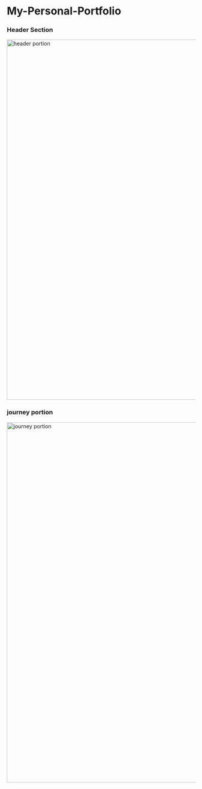 # My-Personal-Portfolio

### Header Section
<img width="960" alt="header portion" src="https://github.com/MuhammadEssa-514/My-Personal-Portfolio/assets/116353309/67829f48-929e-4232-9fb9-ca07c5114448">

### journey portion
<img width="960" alt="journey portion" src="https://github.com/MuhammadEssa-514/My-Personal-Portfolio/assets/116353309/08cee155-5fea-414d-abd5-faebdd207d63">




